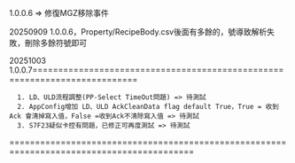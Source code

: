 1.0.0.6 => 修復MGZ移除事件

20250909 1.0.0.6，Property/RecipeBody.csv後面有多餘的，號導致解析失敗，刪除多餘符號即可


20251003 1.0.0.7==========================================================================

      1. LD、ULD流程調整(PP-Select TimeOut問題) => 待測試                
      2. AppConfig增加 LD、ULD AckCleanData flag default True，True = 收到Ack 會清掉寫入值，False =收到Ack不清除寫入值 => 待測試
      3. S7F23疑似卡控有問題，已修正可再度測試 => 待測試

==========================================================================================
